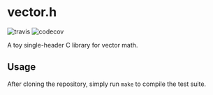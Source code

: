 # vector.h
![travis](https://travis-ci.org/ranguli/vector.h.svg?branch=master) ![codecov](https://codecov.io/gh/ranguli/vector.h/branch/master/graph/badge.svg)



A toy single-header C library for vector math.

## Usage
After cloning the repository, simply run `make` to compile the test suite.
